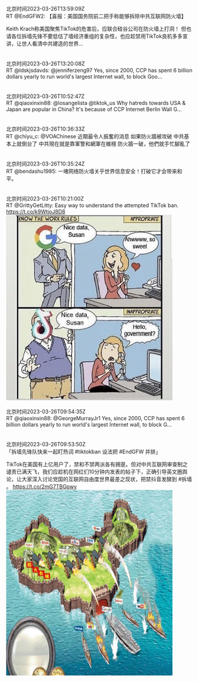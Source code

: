 北京时间2023-03-26T13:59:09Z<br>RT @EndGFW2: 【喜报：美国国务院前二把手称能够拆除中共互联网防火墙】

Keith Krach称美国聚焦TikTok的危害后，应联合硅谷公司在防火墙上打洞！
但也请各位拆墙先锋不要低估了墙经济重组的复杂性，也应趁禁用TikTok良机多多宣讲，让世人看清中共建造的世界…<br><br><br>北京时间2023-03-26T13:20:08Z<br>RT @ldskjsdavds: @jenniferzeng97 Yes, since 2000, CCP has spent 6 billion dollars yearly to run world's largest Internet wall, to block Goo…<br><br><br>北京时间2023-03-26T10:52:47Z<br>RT @qiaoxinxin88: @losangelista @tiktok_us Why hatreds towards USA &amp; Japan are popular in China? It's because of CCP Internet Berlin Wall G…<br><br><br>北京时间2023-03-26T10:36:33Z<br>RT @chiyu_c: @VOAChinese 近期最令人振奮的消息
如果防火牆被攻破
中共基本上就倒台了
中共現在就是靠軍警和網軍在維穩
防火牆一破，他們就手忙腳亂了<br><br><br>北京时间2023-03-26T10:35:24Z<br>RT @bendashu1985: 一堵网络防火墙关乎世界信息安全！打破它才会带来和平。<br><br><br>北京时间2023-03-26T10:21:00Z<br>RT @GrittyGetLitty: Easy way to understand the attempted TikTok ban. https://t.co/k9WtjoJ8D8<br><img src='/temp/image/2023/w-Month-3/1639814680335220736_0.jpg' width='450' height='500'><br><br>北京时间2023-03-26T09:54:35Z<br>RT @qiaoxinxin88: @GeorgeMurrayJr1 Yes, since 2000, CCP has spent 6 billion dollars yearly to run world's largest Internet wall, to block G…<br><br><br>北京时间2023-03-26T09:53:50Z<br>「拆墙先锋队快来一起盯热词 #tiktokban 设法把 #EndGFW 并排」 

TikTok在美国有上亿用户了，禁和不禁两派各有拥趸。但对中共互联网审查制之谴责已满天飞，我们应趁机在网红们10分钟内发表的帖子下，正确引导英文圈舆论，让大家深入讨论党国的互联网自由度世界最差之现状，把禁抖音发酵到 #拆墙 。 https://t.co/2mG7TBGpwy<br><img src='/temp/image/2023/w-Month-3/1639807841778421760_0.jpg' width='450' height='500'><br><br>